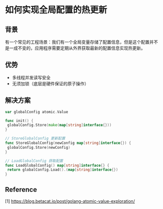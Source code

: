 # 如何实现全局配置的热更新

## 背景

有一个常见的工程场景：我们有一个全局变量存储了配置信息，但是这个配置并不是一成不变的，应用程序需要定期从外界获取最新的配置信息实现热更新。

## 优势

* 多线程并发读写安全
* 无须加锁（底层是硬件保证的原子操作）

## 解决方案

```go
var globalConfig atomic.Value

func init() {
 globalConfig.Store(make(map[string]interface{}))
}

// StoreGlobalConfig 更新配置
func StoreGlobalConfig(newConfig map[string]interface{}) {
 globalConfig.Store(newConfig)
}

// LoadGlobalConfig 获取配置
func LoadGlobalConfig() map[string]interface{} {
 return globalConfig.Load().(map[string]interface{})
}
```

## Reference

[1] <https://blog.betacat.io/post/golang-atomic-value-exploration/>
